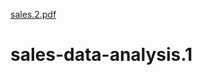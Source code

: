 [sales.2.pdf](https://github.com/shuvabhattacharjee76/sales-data-analysis.1/files/10114216/sales.2.pdf)
# sales-data-analysis.1
